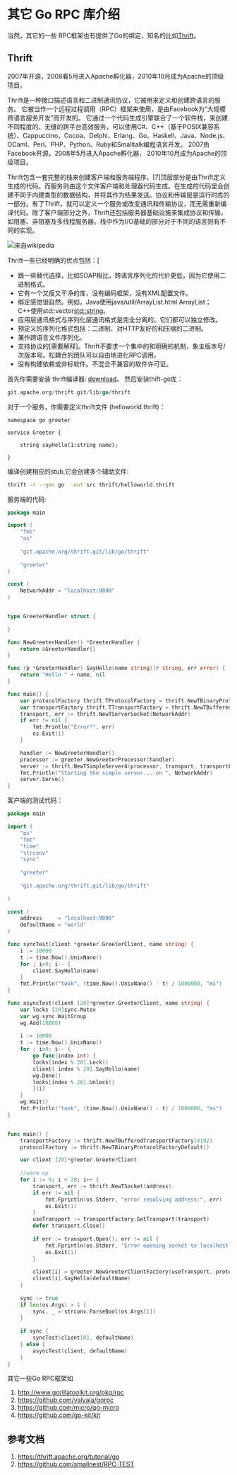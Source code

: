 # 其它 Go RPC 库介绍

当然，其它的一些 RPC框架也有提供了Go的绑定，知名的比如[Thrift](https://thrift.apache.org)。

## Thrift

2007年开源，2008看5月进入Apache孵化器，2010年10月成为Apache的顶级项目。

Thrift是一种接口描述语言和二进制通讯协议，它被用来定义和创建跨语言的服务。
它被当作一个远程过程调用（RPC）框架来使用，是由Facebook为“大规模跨语言服务开发”而开发的。
它通过一个代码生成引擎联合了一个软件栈，来创建不同程度的、无缝的跨平台高效服务，可以使用C#、C++（基于POSIX兼容系统）、Cappuccino、Cocoa、Delphi、Erlang、Go、Haskell、Java、Node.js、OCaml、Perl、PHP、Python、Ruby和Smalltalk编程语言开发。
2007由Facebook开源，2008年5月进入Apache孵化器， 2010年10月成为Apache的顶级项目。 

Thrift包含一套完整的栈来创建客户端和服务端程序。[7]顶层部分是由Thrift定义生成的代码。而服务则由这个文件客户端和处理器代码生成。在生成的代码里会创建不同于内建类型的数据结构，并将其作为结果发送。协议和传输层是运行时库的一部分。有了Thrift，就可以定义一个服务或改变通讯和传输协议，而无需重新编译代码。除了客户端部分之外，Thrift还包括服务器基础设施来集成协议和传输，如阻塞、非阻塞及多线程服务器。栈中作为I/O基础的部分对于不同的语言则有不同的实现。

![来自wikipedia](/part1/ch3-Thrift.png)


Thrift一些已经明确的优点包括：[
* 跟一些替代选择，比如SOAP相比，跨语言序列化的代价更低，因为它使用二进制格式。
* 它有一个又瘦又干净的库，没有编码框架，没有XML配置文件。
* 绑定感觉很自然。例如，Java使用java/util/ArrayList.html ArrayList<String>；C++使用std::vector<std::string>。
* 应用层通讯格式与序列化层通讯格式是完全分离的。它们都可以独立修改。
* 预定义的序列化格式包括：二进制、对HTTP友好的和压缩的二进制。
* 兼作跨语言文件序列化。
* 支持协议的[需要解释]。Thrift不要求一个集中的和明确的机制，象主版本号/次版本号。松耦合的团队可以自由地进化RPC调用。
* 没有构建依赖或非标软件。不混合不兼容的软件许可证。

首先你需要安装 thrift编译器: [download](https://thrift.apache.org/download)。
然后安装thift-go库：
```go 
git.apache.org/thrift.git/lib/go/thrift
```

对于一个服务，你需要定义thrift文件 (helloworld.thrift)：
```thrift 
namespace go greeter

service Greeter {

    string sayHello(1:string name);

}
```

编译创建相应的stub,它会创建多个辅助文件:
```sh 
thrift -r --gen go  -out src thrift/helloworld.thrift
```

服务端的代码:
```go 
package main

import (
    "fmt"
	"os"
	
    "git.apache.org/thrift.git/lib/go/thrift"
    
	"greeter"
)

const (
	NetworkAddr = "localhost:9090"
)


type GreeterHandler struct {
	
}

func NewGreeterHandler() *GreeterHandler {
	return &GreeterHandler{}
}

func (p *GreeterHandler) SayHello(name string)(r string, err error) { 
	return "Hello " + name, nil
}

func main() {
	var protocolFactory thrift.TProtocolFactory = thrift.NewTBinaryProtocolFactoryDefault()
	var transportFactory thrift.TTransportFactory = thrift.NewTBufferedTransportFactory(8192)
	transport, err := thrift.NewTServerSocket(NetworkAddr)
	if err != nil {
		fmt.Println("Error!", err)
		os.Exit(1)
	}

    handler := NewGreeterHandler()
    processor := greeter.NewGreeterProcessor(handler)
    server := thrift.NewTSimpleServer4(processor, transport, transportFactory, protocolFactory)
	fmt.Println("Starting the simple server... on ", NetworkAddr)
	server.Serve()
}
```

客户端的测试代码：
```go 
package main

import (
	"os"
	"fmt"
	"time"
	"strconv"
	"sync"
	
	"greeter"
	
	"git.apache.org/thrift.git/lib/go/thrift"
	
)

const (
	address     = "localhost:9090"
	defaultName = "world"
)

func syncTest(client *greeter.GreeterClient, name string) {
	i := 10000
	t := time.Now().UnixNano()	
	for ; i>0; i-- {
		client.SayHello(name)
	}
	fmt.Println("took", (time.Now().UnixNano() - t) / 1000000, "ms")
}

func asyncTest(client [20]*greeter.GreeterClient, name string) {
	var locks [20]sync.Mutex
	var wg sync.WaitGroup
    wg.Add(10000)
	
	i := 10000
	t := time.Now().UnixNano()	
	for ; i>0; i-- {
		go func(index int) {
		locks[index % 20].Lock()
		client[ index % 20].SayHello(name)
		wg.Done()
		locks[index % 20].Unlock()
		}(i)
	}	
	wg.Wait()
	fmt.Println("took", (time.Now().UnixNano() - t) / 1000000, "ms")
}


func main() {
	transportFactory := thrift.NewTBufferedTransportFactory(8192)
	protocolFactory := thrift.NewTBinaryProtocolFactoryDefault()

	var client [20]*greeter.GreeterClient
	
	//warm up
	for i := 0; i < 20; i++ {
		transport, err := thrift.NewTSocket(address)
		if err != nil {
			fmt.Fprintln(os.Stderr, "error resolving address:", err)
			os.Exit(1)
		}
		useTransport := transportFactory.GetTransport(transport)
		defer transport.Close()
		
		if err := transport.Open(); err != nil {
			fmt.Fprintln(os.Stderr, "Error opening socket to localhost:9090", " ", err)
			os.Exit(1)
		}
	
		client[i] = greeter.NewGreeterClientFactory(useTransport, protocolFactory)
		client[i].SayHello(defaultName)
	}
	
	sync := true
	if len(os.Args) > 1 {
		sync, _ = strconv.ParseBool(os.Args[1])
	}
	
	if sync {
		syncTest(client[0], defaultName)
	} else {
		asyncTest(client, defaultName)
	}
}
```

其它一些Go RPC框架如
1. http://www.gorillatoolkit.org/pkg/rpc
2. https://github.com/valyala/gorpc
3. https://github.com/micro/go-micro
4. https://github.com/go-kit/kit

## 参考文档
1. https://thrift.apache.org/tutorial/go
2. https://github.com/smallnest/RPC-TEST